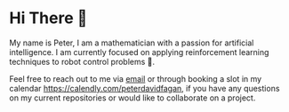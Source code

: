 # Hi There 👋

My name is Peter, I am a mathematician with a passion for artificial intelligence. I am currently focused on applying reinforcement learning techniques to robot control problems 🤖.

Feel free to reach out to me via [email](mailto:peterdavidfagan@gmail.com) or through booking a slot in my calendar https://calendly.com/peterdavidfagan, if you have any questions on my current repositories or would like to collaborate on a project. 
